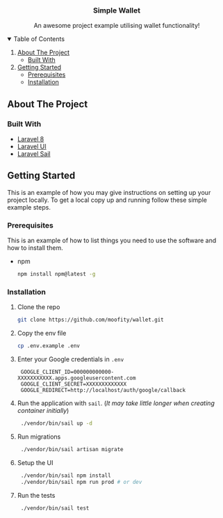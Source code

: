 <p align="center">
  <h3 align="center">Simple Wallet</h3>

  <p align="center">
    An awesome project example utilising wallet functionality!
  </p>
</p>



<!-- TABLE OF CONTENTS -->
<details open="open">
  <summary>Table of Contents</summary>
  <ol>
    <li>
      <a href="#about-the-project">About The Project</a>
      <ul>
        <li><a href="#built-with">Built With</a></li>
      </ul>
    </li>
    <li>
      <a href="#getting-started">Getting Started</a>
      <ul>
        <li><a href="#prerequisites">Prerequisites</a></li>
        <li><a href="#installation">Installation</a></li>
      </ul>
    </li>
  </ol>
</details>



<!-- ABOUT THE PROJECT -->
## About The Project

### Built With

* [Laravel 8](https://laravel.com/)
* [Laravel UI](https://github.com/laravel/ui)
* [Laravel Sail](https://laravel.com/docs/8.x/sail)


<!-- GETTING STARTED -->
## Getting Started

This is an example of how you may give instructions on setting up your project locally.
To get a local copy up and running follow these simple example steps.

### Prerequisites

This is an example of how to list things you need to use the software and how to install them.
* npm
  ```sh
  npm install npm@latest -g
  ```

### Installation

1. Clone the repo
   ```sh
   git clone https://github.com/moofity/wallet.git
   ```
2. Copy the env file
   ```sh
   cp .env.example .env
   ```
3. Enter your Google credentials in `.env`
   ```
    GOOGLE_CLIENT_ID=000000000000-XXXXXXXXXXX.apps.googleusercontent.com
    GOOGLE_CLIENT_SECRET=XXXXXXXXXXXXX
    GOOGLE_REDIRECT=http://localhost/auth/google/callback
   ```
4. Run the application with `sail`. (*It may take little longer when creating container initially*)
   ```sh
    ./vendor/bin/sail up -d
   ```
5. Run migrations
   ```sh
    ./vendor/bin/sail artisan migrate
   ```
6. Setup the UI
   ```sh
    ./vendor/bin/sail npm install
    ./vendor/bin/sail npm run prod # or dev
   ```
7. Run the tests
   ```sh
    ./vendor/bin/sail test
   ```
